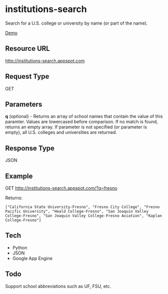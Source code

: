 institutions-search
===================

Search for a U.S. college or university by name (or part of the name).

[Demo](http://institutions-search.appspot.com/?q=florida)

Resource URL
---------------------

http://institutions-search.appspot.com

Request Type
---------------------

GET

Parameters
---------------------

**q** (optional) - Returns an array of school names that contain the value of this paramter.  Values are lowercased before comparison.  If no match is found, returns an empty array.   If parameter is not specified (or parameter is empty), all U.S. colleges and universities are returned.  

Response Type
---------------------

JSON

Example
---------------------

GET http://institutions-search.appspot.com/?q=fresno

Returns:

    ["California State University-Fresno", "Fresno City College", "Fresno Pacific University", "Heald College-Fresno", "San Joaquin Valley College-Fresno", "San Joaquin Valley College-Fresno Aviation", "Kaplan College-Fresno"]

Tech
---------------------

-  Python
-  JSON
-  Google App Engine

Todo
---------------------
Support school abbreviations such as UF, FSU, etc.

